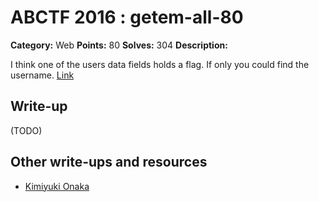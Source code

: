 # ABCTF 2016 : getem-all-80

**Category:** Web
**Points:** 80
**Solves:** 304
**Description:**

I think one of the users data fields holds a flag. If only you could find the username. [Link](http://yrmyzscnvh.abctf.xyz/web4/)

## Write-up

(TODO)

## Other write-ups and resources

* [Kimiyuki Onaka](https://kimiyuki.net/blog/2016/07/23/abctf-2016/)
